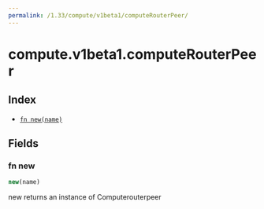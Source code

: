 ```yaml
---
permalink: /1.33/compute/v1beta1/computeRouterPeer/
---
```


# compute.v1beta1.computeRouterPeer



## Index

* [`fn new(name)`](#fn-new)

## Fields

### fn new

```ts
new(name)
```

new returns an instance of Computerouterpeer
